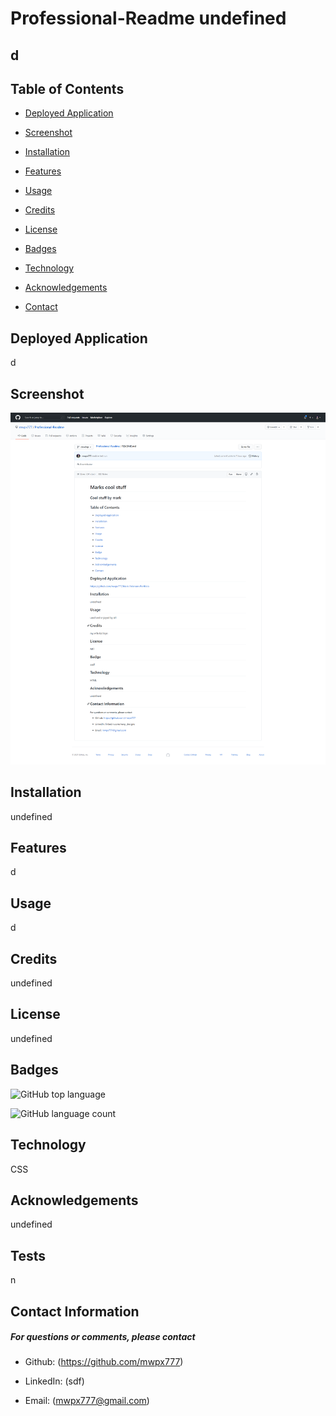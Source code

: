 

# **Professional-Readme**   undefined
## **d**

## **Table of Contents**

* [Deployed Application](#deployed-application)

* [Screenshot](#screenshot)

* [Installation](#installation)

* [Features](#features)

* [Usage](#usage)

* [Credits](#credits)

* [License](#license)

* [Badges](#badges)

* [Technology](#technology)

* [Acknowledgements](#acknowledgements)

* [Contact](#contact-information)

## **Deployed Application**
d

## **Screenshot**
![screenshot](assets/images/screenshot.png)

## **Installation**
undefined

## **Features**
d

## **Usage**
d

## **Credits**
undefined

## **License**
undefined

## **Badges**

![GitHub top language](https://img.shields.io/github/languages/top/mwpx777/Professional-Readme?style=plastic)

![GitHub language count](https://img.shields.io/github/languages/count/mwpx777/Professional-Readme)


## **Technology**
CSS

## **Acknowledgements**
undefined

## **Tests**
n

## **Contact Information**
##### For questions or comments, please contact

* Github: (https://github.com/mwpx777)

* LinkedIn: (sdf)

* Email: (mwpx777@gmail.com)

